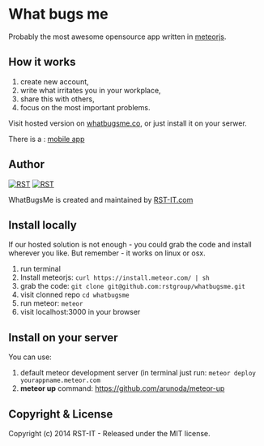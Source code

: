 # What bugs me

Probably the most awesome opensource app written in <a href="https://www.meteor.com/">meteorjs</a>.

## How it works

1. create new account,
2. write what irritates you in your workplace,
3. share this with others,
4. focus on the most important problems.

Visit hosted version on <a href="http://whatbugsme.co">whatbugsme.co</a>, or just install it on your serwer. 

There is a : <a href="https://play.google.com/store/apps/details?id=com.idcfk3ul1oon0se11pyijt">mobile app</a>

## Author

[![RST](http://rst-it.com/files/rstwithpassion.png)](http://rst-it.com) [![RST](http://rst-it.com/files/howwedoapps.png)](http://howwedoapps.com)

WhatBugsMe is created and maintained by <a href="http://rst-it.com">RST-IT.com</a>

## Install locally

If our hosted solution is not enough - you could grab the code and install wherever you like. But remember - it works on linux or osx.

1. run terminal
2. Install meteorjs: `curl https://install.meteor.com/ | sh`
3. grab the code: `git clone git@github.com:rstgroup/whatbugsme.git`
4. visit clonned repo `cd whatbugsme`
5. run meteor: `meteor`
6. visit localhost:3000 in your browser

## Install on your server

You can use:

1. default meteor development server (in terminal just run: `meteor deploy yourappname.meteor.com`
2. **meteor up** command: <a href="https://github.com/arunoda/meteor-up">https://github.com/arunoda/meteor-up</a>


## Copyright & License

Copyright (c) 2014 RST-IT - Released under the MIT license.
